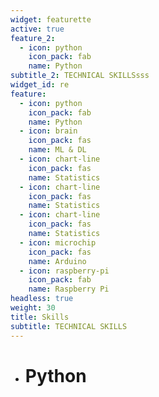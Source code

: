 ```yaml
---
widget: featurette
active: true
feature_2:
  - icon: python
    icon_pack: fab
    name: Python
subtitle_2: TECHNICAL SKILLSsss
widget_id: re
feature:
  - icon: python
    icon_pack: fab
    name: Python
  - icon: brain
    icon_pack: fas
    name: ML & DL
  - icon: chart-line
    icon_pack: fas
    name: Statistics
  - icon: chart-line
    icon_pack: fas
    name: Statistics
  - icon: chart-line
    icon_pack: fas
    name: Statistics
  - icon: microchip
    icon_pack: fas
    name: Arduino
  - icon: raspberry-pi
    icon_pack: fab
    name: Raspberry Pi
headless: true
weight: 30
title: Skills
subtitle: TECHNICAL SKILLS
---
```

* # Python